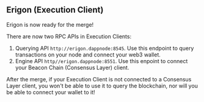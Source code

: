 ## Erigon (Execution Client)

Erigon is now ready for the merge!

There are now two RPC APIs in Execution Clients:

1. Querying API `http://erigon.dappnode:8545`. Use this endpoint to query transactions on your node and connect your web3 wallet.
2. Engine API `http//erigon.dappnode:8551`. Use this enpoint to connect your Beacon Chain (Consensus Layer) client.

After the merge, if your Execution Client is not connected to a Consensus Layer client, you won't be able to use it to query the blockchain, nor will you be able to connect your wallet to it!
